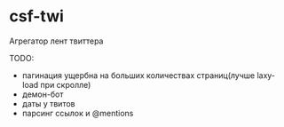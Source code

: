 csf-twi
=======

Агрегатор лент твиттера

TODO:
- пагинация ущербна на больших количествах страниц(лучше laxy-load при
  скролле)
- демон-бот
- даты у твитов
- парсинг ссылок и @mentions
